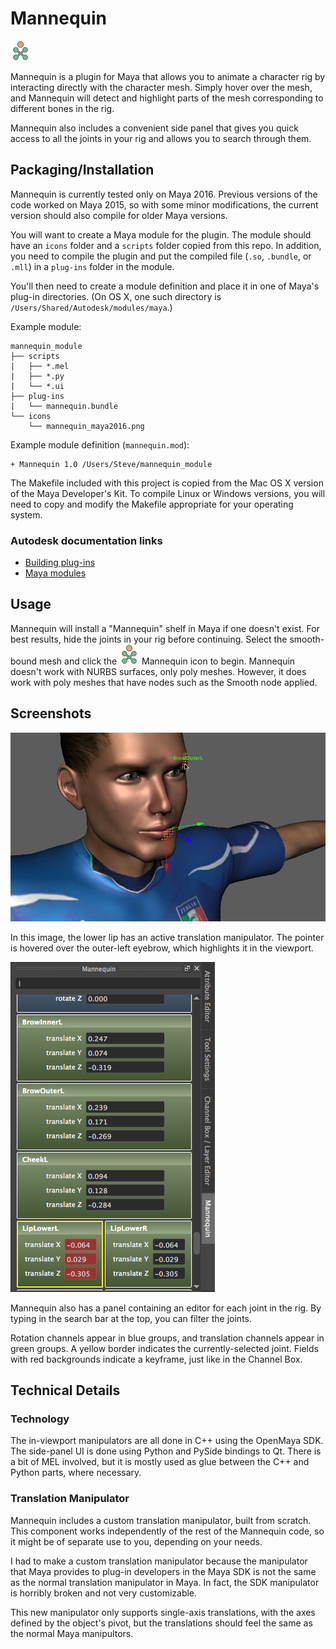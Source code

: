 Mannequin
==========
![Mannequin icon](icons/mannequin_maya2016.png)

Mannequin is a plugin for Maya that allows you to animate a character rig
by interacting directly with the character mesh. Simply hover over the mesh,
and Mannequin will detect and highlight parts of the mesh corresponding to
different bones in the rig.

Mannequin also includes a convenient side panel that gives you quick access
to all the joints in your rig and allows you to search through them.

Packaging/Installation
----------------------
Mannequin is currently tested only on Maya 2016. Previous versions of the code
worked on Maya 2015, so with some minor modifications, the current version
should also compile for older Maya versions.

You will want to create a Maya module for the plugin. The module should have an
`icons` folder and a `scripts` folder copied from this repo. In addition, you
need to compile the plugin and put the compiled file (`.so`, `.bundle`, or
`.mll`) in a `plug-ins` folder in the module.

You'll then need to create a module definition and place it in one of Maya's
plug-in directories. (On OS X, one such directory is
`/Users/Shared/Autodesk/modules/maya`.)

Example module:
```
mannequin_module
├── scripts
|   ├── *.mel
|   ├── *.py
|   └── *.ui
├── plug-ins
|   └── mannequin.bundle
└── icons
    └── mannequin_maya2016.png
```

Example module definition (`mannequin.mod`):
```
+ Mannequin 1.0 /Users/Steve/mannequin_module
```

The Makefile included with this project is copied from the Mac OS X version of
the Maya Developer's Kit. To compile Linux or Windows versions, you will need
to copy and modify the Makefile appropriate for your operating system.

### Autodesk documentation links
* [Building plug-ins](http://help.autodesk.com/cloudhelp/2016/ENU/Maya-SDK/files/Setting_up_your_build_environment.htm)
* [Maya modules](http://help.autodesk.com/cloudhelp/2016/ENU/Maya-SDK/files/GUID-130A3F57-2A5D-4E56-B066-6B86F68EEA22.htm)

Usage
-----
Mannequin will install a "Mannequin" shelf in Maya if one doesn't exist. For
best results, hide the joints in your rig before continuing. Select the
smooth-bound mesh and click the ![Mannequin icon](icons/mannequin_maya2016.png)
Mannequin icon to begin. Mannequin doesn't work with NURBS surfaces, only poly
meshes. However, it does work with poly meshes that have nodes such as the
Smooth node applied.

Screenshots
-----------
![Mannequin manipulators in the viewport](screenshots/manipulators.png)

In this image, the lower lip has an active translation manipulator. The pointer is hovered over the outer-left eyebrow, which highlights it in the viewport.

![Mannequin side panel](screenshots/panel.png)

Mannequin also has a panel containing an editor for each joint in the rig. By
typing in the search bar at the top, you can filter the joints.

Rotation channels appear in blue groups, and translation channels appear in
green groups. A yellow border indicates the currently-selected joint. Fields
with red backgrounds indicate a keyframe, just like in the Channel Box.

Technical Details
-----------------
### Technology
The in-viewport manipulators are all done in C++ using the OpenMaya SDK. The
side-panel UI is done using Python and PySide bindings to Qt. There is a bit of
MEL involved, but it is mostly used as glue between the C++ and Python parts,
where necessary.

### Translation Manipulator
Mannequin includes a custom translation manipulator, built from scratch. This
component works independently of the rest of the Mannequin code, so it might
be of separate use to you, depending on your needs.

I had to make a custom translation manipulator because the manipulator that
Maya provides to plug-in developers in the Maya SDK is not the same as the
normal translation manipulator in Maya. In fact, the SDK manipulator is horribly
broken and not very customizable.

This new manipulator only supports single-axis translations, with the axes
defined by the object's pivot, but the translations should feel the same as the
normal Maya manipultors.
